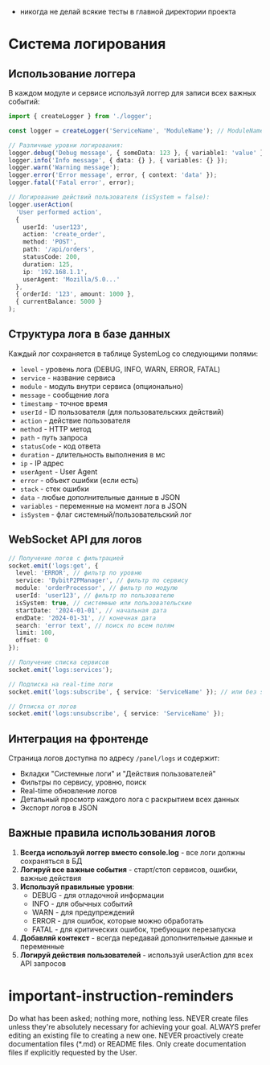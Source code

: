 - никогда не делай всякие тесты в главной директории проекта

# Система логирования

## Использование логгера

В каждом модуле и сервисе используй логгер для записи всех важных событий:

```typescript
import { createLogger } from './logger';

const logger = createLogger('ServiceName', 'ModuleName'); // ModuleName опционально

// Различные уровни логирования:
logger.debug('Debug message', { someData: 123 }, { variable1: 'value' });
logger.info('Info message', { data: {} }, { variables: {} });
logger.warn('Warning message');
logger.error('Error message', error, { context: 'data' });
logger.fatal('Fatal error', error);

// Логирование действий пользователя (isSystem = false):
logger.userAction(
  'User performed action',
  {
    userId: 'user123',
    action: 'create_order',
    method: 'POST',
    path: '/api/orders',
    statusCode: 200,
    duration: 125,
    ip: '192.168.1.1',
    userAgent: 'Mozilla/5.0...'
  },
  { orderId: '123', amount: 1000 },
  { currentBalance: 5000 }
);
```

## Структура лога в базе данных

Каждый лог сохраняется в таблице SystemLog со следующими полями:
- `level` - уровень лога (DEBUG, INFO, WARN, ERROR, FATAL)
- `service` - название сервиса
- `module` - модуль внутри сервиса (опционально)
- `message` - сообщение лога
- `timestamp` - точное время
- `userId` - ID пользователя (для пользовательских действий)
- `action` - действие пользователя
- `method` - HTTP метод
- `path` - путь запроса
- `statusCode` - код ответа
- `duration` - длительность выполнения в мс
- `ip` - IP адрес
- `userAgent` - User Agent
- `error` - объект ошибки (если есть)
- `stack` - стек ошибки
- `data` - любые дополнительные данные в JSON
- `variables` - переменные на момент лога в JSON
- `isSystem` - флаг системный/пользовательский лог

## WebSocket API для логов

```typescript
// Получение логов с фильтрацией
socket.emit('logs:get', {
  level: 'ERROR', // фильтр по уровню
  service: 'BybitP2PManager', // фильтр по сервису
  module: 'orderProcessor', // фильтр по модулю
  userId: 'user123', // фильтр по пользователю
  isSystem: true, // системные или пользовательские
  startDate: '2024-01-01', // начальная дата
  endDate: '2024-01-31', // конечная дата
  search: 'error text', // поиск по всем полям
  limit: 100,
  offset: 0
});

// Получение списка сервисов
socket.emit('logs:services');

// Подписка на real-time логи
socket.emit('logs:subscribe', { service: 'ServiceName' }); // или без service для всех

// Отписка от логов
socket.emit('logs:unsubscribe', { service: 'ServiceName' });
```

## Интеграция на фронтенде

Страница логов доступна по адресу `/panel/logs` и содержит:
- Вкладки "Системные логи" и "Действия пользователей"
- Фильтры по сервису, уровню, поиск
- Real-time обновление логов
- Детальный просмотр каждого лога с раскрытием всех данных
- Экспорт логов в JSON

## Важные правила использования логов

1. **Всегда используй логгер вместо console.log** - все логи должны сохраняться в БД
2. **Логируй все важные события** - старт/стоп сервисов, ошибки, важные действия
3. **Используй правильные уровни**:
   - DEBUG - для отладочной информации
   - INFO - для обычных событий
   - WARN - для предупреждений
   - ERROR - для ошибок, которые можно обработать
   - FATAL - для критических ошибок, требующих перезапуска
4. **Добавляй контекст** - всегда передавай дополнительные данные и переменные
5. **Логируй действия пользователей** - используй userAction для всех API запросов

# important-instruction-reminders
Do what has been asked; nothing more, nothing less.
NEVER create files unless they're absolutely necessary for achieving your goal.
ALWAYS prefer editing an existing file to creating a new one.
NEVER proactively create documentation files (*.md) or README files. Only create documentation files if explicitly requested by the User.